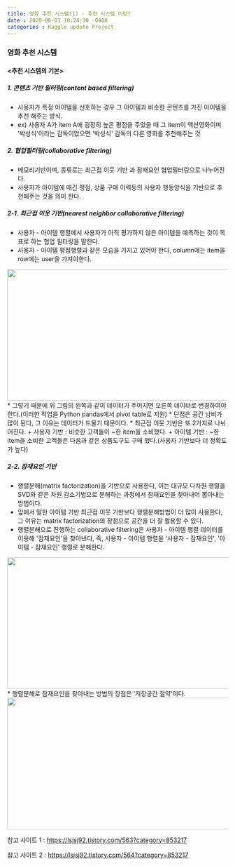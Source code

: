 ```yaml
---
title: 영화 추천 시스템(1) - 추천 시스템 이란?  
date : 2020-06-01 10:24:30 -0400
categories : Kaggle update Project
---
```


### 영화 추천 시스템

#### <추천 시스템의 기본>
##### 1. 콘텐츠 기반 필터링(content based filtering) 
* 사용자가 특정 아이템을 선호하는 경우 그 아이템과 비슷한 콘텐츠를 가진 아이템을 추천 해주는 방식.
* ex) 사용자 A가 item A에 굉장히 높은 평점을 주었을 때 그 item이 액션영화이며 '박성식'이라는 감독이었으면 '박성식' 감독의 다른 영화를 추천해주는 것 


##### 2. 협업필터링(collaborative filtering)
* 메모리기반이며, 종류로는 최근접 이웃 기반 과 잠재요인 협업필터링으로 나누어진다.
* 사용자가 아이템에 매긴 평점, 상품 구매 이력등의 사용자 행동양식을 기반으로 추천해주는 것을 의미 한다.



##### 2-1. 최근접 이웃 기반(nearest neighbor collaborative filtering)
* 사용자 - 아이템 행렬에서 사용자가 아직 평가하지 않은 아이템을 예측하는 것이 목표로 하는 협업 필터링을 말한다.
* 사용자 - 아이템 평점행렬과 같은 모습을 가지고 있어야 한다, column에는 item을 row에는 user을 가져야한다.
<img src="https://user-images.githubusercontent.com/60723495/83366679-958e6280-a3eb-11ea-97b0-80fc29b7e183.png" width="700" height="300">
* 그렇기 때문에 위 그림의 왼쪽과 같이 데이터가 주어지면 오른쪽 데이터로 변경하여야 한다.(이러한 작업을 Python pandas에서 pivot table로 지원)
* 단점은 공간 낭비가 많이 된다, 그 이유는 데이터가 드물기 때문이다.
* 최근접 이웃 기반은 또 2가지로 나뉘어진다.
  + 사용자 기반 : 비슷한 고객들이 ~한 item을 소비했다.
  + 아이템 기반 : ~한 item을 소비한 고객들은 다음과 같은 상품도구도 구매 했다.(사용자 기반보다 더 정확도가 높다)



##### 2-2. 잠재요인 기반
* 행렬분해(matrix factorization)을 기반으로 사용한다, 이는 대규모 다차원 행렬을 SVD와 같은 차원 감소기법으로 분해하는 과정에서 잠재요인을 찾아내어 뽑아내는 방법이다.
* 앞에서 말한 아이템 기반 최근접 이웃 기반보다 행렬분해방법이 더 많이 사용한다, 그 이유는 matrix factorization의 장점으로 공간을 더 잘 활용할 수 있다.
* 행렬분해으로 진행하는 collaborative filtering은 사용자 - 아이템 행렬 데이터를 이용해 '잠재요인'을 찾아낸다, 즉, 사용자 - 아이템 행렬을 '사용자 - 잠재요인', '아이템 - 잠재요인' 행렬로 분해한다.
<img src="https://user-images.githubusercontent.com/60723495/83367382-37637e80-a3ef-11ea-8eed-7ca230aa9c44.png" width="700" height="300">
* 행렬분해로 잠재요인을 찾아내는 방법의 장점은 '저장공간 절약'이다.
<img src="https://user-images.githubusercontent.com/60723495/83367750-169c2880-a3f1-11ea-88c6-4d75fd0fd943.png" width="700" height="300">

참고 사이트 1 : <https://lsjsj92.tistory.com/563?category=853217>



참고 사이트 2 : <https://lsjsj92.tistory.com/564?category=853217>
